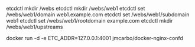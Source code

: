 etcdctl mkdir /webs
etcdctl mkdir /webs/web1
etcdctl set /webs/web1/domain web1.example.com
etcdctl set /webs/web1/subdomain web1
etcdctl set /webs/web1/rootdomain example.com
etcdctl mkdir /webs/web1/upstreams

docker run -d -e ETC_ADDR=127.0.0.1:4001 jmcarbo/docker-nginx-confd
